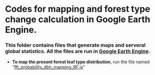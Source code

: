 # Codes for mapping and forest type change calculation in Google Earth Engine. 

### This folder contains files that generate maps and serveral global statistics. All the files are run in [Google Earth Engine](https://earthengine.google.com/). 

- **To map the present forest leaf type distribution**, run the file named "[fft_probability_dbh_mapping_RF.js](mapping_code/fft_probability_dbh_mapping_RF.js)"
